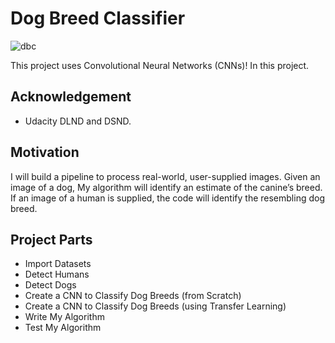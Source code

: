 # Dog Breed Classifier
![dbc](https://miro.medium.com/max/1200/0*ey6drJha0Jol63fM)

 This project uses Convolutional Neural Networks (CNNs)! In this project.  

## Acknowledgement
- Udacity DLND and DSND.

## Motivation
I will build a pipeline to process real-world, user-supplied images. Given an image of a dog, My algorithm will identify an estimate of the canine’s breed. If an image of a human is supplied, the code will identify the resembling dog breed.



## Project Parts
   -  Import Datasets
   - Detect Humans
   - Detect Dogs
   - Create a CNN to Classify Dog Breeds (from Scratch)
   - Create a CNN to Classify Dog Breeds (using Transfer Learning)
   - Write My Algorithm
   - Test My Algorithm


